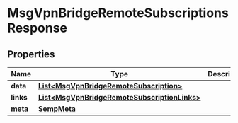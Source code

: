 
# MsgVpnBridgeRemoteSubscriptionsResponse

## Properties
Name | Type | Description | Notes
------------ | ------------- | ------------- | -------------
**data** | [**List&lt;MsgVpnBridgeRemoteSubscription&gt;**](MsgVpnBridgeRemoteSubscription.md) |  |  [optional]
**links** | [**List&lt;MsgVpnBridgeRemoteSubscriptionLinks&gt;**](MsgVpnBridgeRemoteSubscriptionLinks.md) |  |  [optional]
**meta** | [**SempMeta**](SempMeta.md) |  | 



